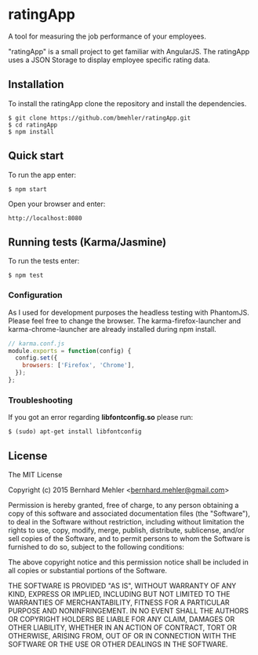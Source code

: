 # ratingApp
A tool for measuring the job performance of your employees.

"ratingApp" is a small project to get familiar with AngularJS.
The ratingApp uses a JSON Storage to display employee specific rating data.

## Installation
To install the ratingApp clone the repository and install the dependencies.
```
$ git clone https://github.com/bmehler/ratingApp.git
$ cd ratingApp
$ npm install
```
## Quick start
To run the app enter:
```
$ npm start
```
Open your browser and enter:
```
http://localhost:8080
```
## Running tests (Karma/Jasmine)
To run the tests enter:
```
$ npm test
```
### Configuration
As I used for development purposes the headless testing with PhantomJS.
Please feel free to change the browser. The karma-firefox-launcher and karma-chrome-launcher are already installed during npm install.
```js
// karma.conf.js
module.exports = function(config) {
  config.set({
    browsers: ['Firefox', 'Chrome'],
  });
};
```
### Troubleshooting
If you got an error regarding  **libfontconfig.so** please run:
```
$ (sudo) apt-get install libfontconfig
```
## License
The MIT License

Copyright (c) 2015 Bernhard Mehler &lt;bernhard.mehler@gmail.com&gt;

Permission is hereby granted, free of charge, to any person obtaining a copy
of this software and associated documentation files (the "Software"), to deal
in the Software without restriction, including without limitation the rights
to use, copy, modify, merge, publish, distribute, sublicense, and/or sell
copies of the Software, and to permit persons to whom the Software is
furnished to do so, subject to the following conditions:

The above copyright notice and this permission notice shall be included in
all copies or substantial portions of the Software.

THE SOFTWARE IS PROVIDED "AS IS", WITHOUT WARRANTY OF ANY KIND, EXPRESS OR
IMPLIED, INCLUDING BUT NOT LIMITED TO THE WARRANTIES OF MERCHANTABILITY,
FITNESS FOR A PARTICULAR PURPOSE AND NONINFRINGEMENT. IN NO EVENT SHALL THE
AUTHORS OR COPYRIGHT HOLDERS BE LIABLE FOR ANY CLAIM, DAMAGES OR OTHER
LIABILITY, WHETHER IN AN ACTION OF CONTRACT, TORT OR OTHERWISE, ARISING FROM,
OUT OF OR IN CONNECTION WITH THE SOFTWARE OR THE USE OR OTHER DEALINGS IN
THE SOFTWARE.
